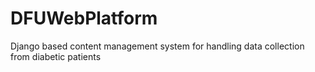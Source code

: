 # DFUWebPlatform
Django based content management system for handling data collection from diabetic patients
